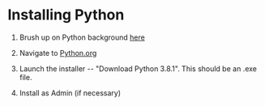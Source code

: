 # Installing Python

1. Brush up on Python background [here](https://wiki.python.org/moin/BeginnersGuide/Overview)  

2. Navigate to [Python.org](https://www.python.org/downloads/)  

3. Launch the installer -- "Download Python 3.8.1". This should be an .exe file.  

4. Install as Admin (if necessary)  
